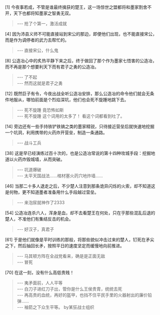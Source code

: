 
[1] 今夜事若成，不管是谁最终擒获的楚王，这一场惊世之盟都将和墨家割舍不开，天下也都将知墨家之智勇无双。
>--- 抢了个第一，激活成就<br>

[4] 因为沛县义师不可能直接站到宋公的那边，即便他们出现，也不能直接宋公，而是作为调停者的武力去帮忙的。
>--- 直接宋公，什么鬼<br>

[8] 公造冶心中的炙热平静下来之后，终于做回了那个作为墨家七悟害的公造冶，而不再是那个想要利天下而有君子之勇的公造冶。
>--- 了不起<br>
>--- 然而这就是君子之勇<br>

[12] 既然巨子有令，今夜出战全听公造冶安排，那么公造冶的命令他们就会无条件地服从，哪怕前面是个烈焰深坑，他们也会死不旋踵地跳下去。
>--- 死不旋踵 竟恐怖如斯<br>
>--- 死不旋踵 这个词用的太多了！  看这个词都看到吐了。<br>

[14] 旁边还有一些手持铁铲铁镐之类的墨家精锐，只待接近营垒后就快速地挖掘一个坑洞，利用携带的火药炸开营垒，制造一条通路。
>--- 战斗工兵<br>

[38] 这是早已经演练过百十次的，也是公造冶常说的第十四种攻城手段：挖掘地道以火药炸毁城墙，从而突破。
>--- 坑道爆破<br>
>--- 太平天国战法……棺材塞火药穴地炸墙……<br>

[46] 当那二十多人退走之后，不少楚人注意到那条诡异闪烁的火索，却不知道这是何物，更不知道墨者准备用什么手段越过营垒。
>--- 来泡尿就神作了2333<br>

[54] 公造冶连杀六人，浑身是血，却不去看楚王在何处，只在乎那些混乱后退的楚人，不准他们有集结反击的机会。
>--- 好汉子，真君子<br>

[61] 于是他们就像是平时训练的那般，将那些貌似冲击过来的楚人，钉死在矛尖之下，然后抽回长矛，按照平日的速度坚定而缓慢地向前推进。
>--- 马其顿方阵在全战党看来，确是是正面无敌<br>
>--- 冒死<br>

[70] 在这一刻，没有什么高低贵贱！
>--- 夷矛面前，人人平等<br>
>--- 白刀子进红刀子出，管你是什么王侯贵胄，统统去死<br>
>--- 再高贵的血统，再好的盔甲，也挡不住平民手里的火器射出的廉价铅弹……<br>
>--- 袖箭之下众生平等。 by某狂战士组织<br>
